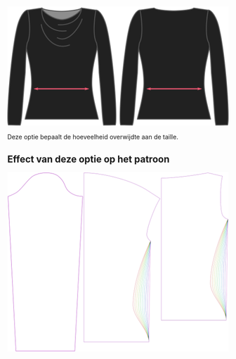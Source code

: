 ![De optie voor overwijdte aan de taille bij Diana](./waistease.svg)

Deze optie bepaalt de hoeveelheid overwijdte aan de taille.


## Effect van deze optie op het patroon
![Deze afbeelding toont het effect van deze optie door meerdere varianten die een andere waarde hebben voor deze optie te vervangen](diana_waistease_sample.svg "Effect van deze optie op het patroon")